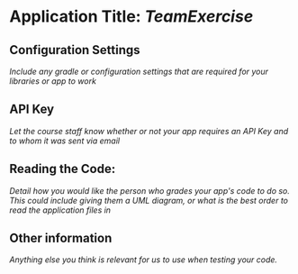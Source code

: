 # Application Title: _TeamExercise_

## Configuration Settings

_Include any gradle or configuration settings that are required for your libraries or app to work_

## API Key

_Let the course staff know whether or not your app requires an API Key and to whom it was sent
via email_

## Reading the Code: 

_Detail how you would like the person who grades your app's code to do so. This could include 
giving them a UML diagram, or what is the best order to read the application files in_


## Other information

_Anything else you think is relevant for us to use when testing your code._
